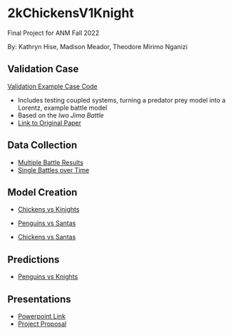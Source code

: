 # 2kChickensV1Knight
Final Project for ANM Fall 2022

By: Kathryn Hise, Madison Meador, Theodore Mirimo Nganizi

## Validation Case
[Validation Example Case Code](FINAL_HISTORICAL_BATTLE.ipynb)
* Includes testing coupled systems, turning a predator prey model into a Lorentz, example battle model
* Based on the *Iwo Jima Battle*
* [Link to Original Paper](https://faculty.nps.edu/awashburn/Files/Notes/Lanchester.pdf)

## Data Collection
* [Multiple Battle Results](https://docs.google.com/spreadsheets/d/14u4iBsVrzpLxmeYD08Qg2bbWLZ07ok99/edit#gid=1412135029)
* [Single Battles over Time](https://docs.google.com/spreadsheets/d/1fdog_Y6rOIFZgYqns748L9GF40UxSJnSLLhL12wL1vc/edit#gid=0)

## Model Creation
* [Chickens vs Kinights](Guess_and_Check_for_the_Model_Chickens_and_Knights.ipynb)

* [Penguins vs Santas](Penguin_vs_Santa.ipynb)

* [Chickens vs Santas](Chickens_vs_Santas.ipynb)

## Predictions 
* [Penguins vs Knights](Penguin_vs_Knights.ipynb)

## Presentations
* [Powerpoint Link](https://docs.google.com/presentation/d/1_HuBLA8ACb4mtjuBdI6Bzi95uaud7yhclkmHyCF1uDs/edit?usp=sharing)
* [Project Proposal](https://docs.google.com/document/d/1D1QSP7msJWjuPYKB4YeJZtnw6qB8iQmqGJ12BAEx_c0/edit?usp=sharing)

